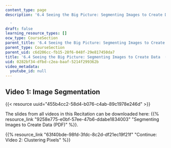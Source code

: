 ```yaml
---
content_type: page
description: '6.4 Seeing the Big Picture: Segmenting Images to Create Data (Recitation)

  '
draft: false
learning_resource_types: []
ocw_type: CourseSection
parent_title: '6.4 Seeing the Big Picture: Segmenting Images to Create Data  (Recitation)'
parent_type: CourseSection
parent_uid: c6d206cc-fb15-28f6-048f-29e817450da7
title: '6.4 Seeing the Big Picture: Segmenting Images to Create Data  (Recitation)'
uid: 0282bf34-dfbd-c2ea-baaf-5214f299362b
video_metadata:
  youtube_id: null
---
```

## Video 1: Image Segmentation

{{< resource uuid="455b4cc2-58d4-b076-c4ab-89c1978e246d" >}}

The slides from all videos in this Recitation can be downloaded here: {{% resource_link "9258e775-e0bf-57ee-47b6-ddabe1834003" "Segmenting Images to Create Data (PDF)" %}}.

{{% resource_link "63f40bde-98fd-3fdc-8c2d-df21ec19f21f" "Continue: Video 2: Clustering Pixels" %}}